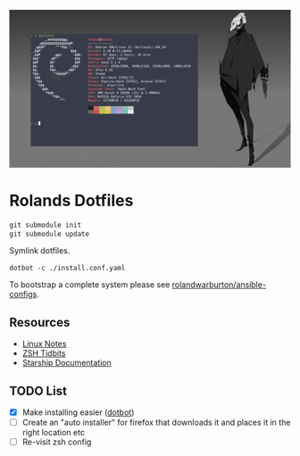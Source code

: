 ![heading](.local/Media/heading2.png)

# Rolands Dotfiles

```none
git submodule init
git submodule update
```

Symlink dotfiles.

```none
dotbot -c ./install.conf.yaml
```

To bootstrap a complete system please see [rolandwarburton/ansible-configs](https://github.com/RolandWarburton/ansible-configs).

## Resources

* [Linux Notes](https://blog.rolandw.dev/notes/linux/)
* [ZSH Tidbits](http://zzapper.co.uk/zshtips.html)
* [Starship Documentation](https://starship.rs/config/)

## TODO List

* [x] Make installing easier ([dotbot](https://github.com/anishathalye/dotbot))
* [ ] Create an "auto installer" for firefox that downloads it and places it in the right location etc
* [ ] Re-visit zsh config
